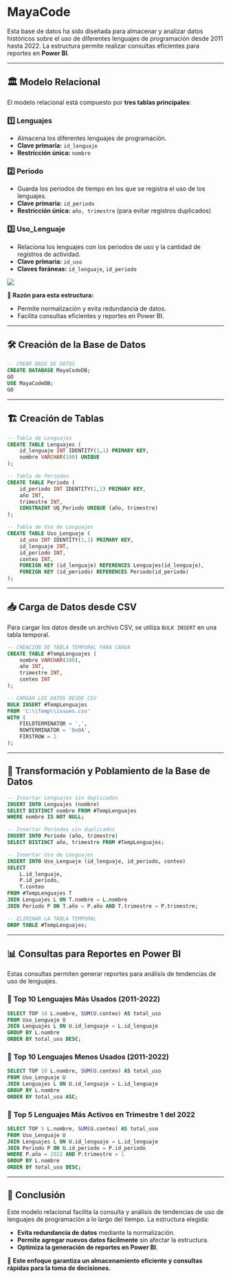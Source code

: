# MayaCode

Esta base de datos ha sido diseñada para almacenar y analizar datos históricos sobre el uso de diferentes lenguajes de programación desde 2011 hasta 2022. La estructura permite realizar consultas eficientes para reportes en **Power BI**.

---

## 🏛️ Modelo Relacional

El modelo relacional está compuesto por **tres tablas principales**:

### 1️⃣ **Lenguajes**

- Almacena los diferentes lenguajes de programación.
- **Clave primaria:** `id_lenguaje`
- **Restricción única:** `nombre`

### 2️⃣ **Periodo**

- Guarda los periodos de tiempo en los que se registra el uso de los lenguajes.
- **Clave primaria:** `id_periodo`
- **Restricción única:** `año, trimestre` (para evitar registros duplicados)

### 3️⃣ **Uso_Lenguaje**

- Relaciona los lenguajes con los periodos de uso y la cantidad de registros de actividad.
- **Clave primaria:** `id_uso`
- **Claves foráneas:** `id_lenguaje`, `id_periodo`

![](https://github.com/ifigueroa065/G1_Practica1_16/blob/main/modelo_relacional.png)

**🔹 Razón para esta estructura:**

- Permite normalización y evita redundancia de datos.
- Facilita consultas eficientes y reportes en Power BI.

---

## 🛠️ Creación de la Base de Datos

```sql
-- CREAR BASE DE DATOS
CREATE DATABASE MayaCodeDB;
GO
USE MayaCodeDB;
GO
```

---

## 🏗️ Creación de Tablas

```sql
-- Tabla de Lenguajes
CREATE TABLE Lenguajes (
    id_lenguaje INT IDENTITY(1,1) PRIMARY KEY,
    nombre VARCHAR(100) UNIQUE
);

-- Tabla de Periodos
CREATE TABLE Periodo (
    id_periodo INT IDENTITY(1,1) PRIMARY KEY,
    año INT,
    trimestre INT,
    CONSTRAINT UQ_Periodo UNIQUE (año, trimestre)
);

-- Tabla de Uso de Lenguajes
CREATE TABLE Uso_Lenguaje (
    id_uso INT IDENTITY(1,1) PRIMARY KEY,
    id_lenguaje INT,
    id_periodo INT,
    conteo INT,
    FOREIGN KEY (id_lenguaje) REFERENCES Lenguajes(id_lenguaje),
    FOREIGN KEY (id_periodo) REFERENCES Periodo(id_periodo)
);
```

---

## 📥 Carga de Datos desde CSV

Para cargar los datos desde un archivo CSV, se utiliza `BULK INSERT` en una tabla temporal.

```sql
-- CREACIÓN DE TABLA TEMPORAL PARA CARGA
CREATE TABLE #TempLenguajes (
    nombre VARCHAR(100),
    año INT,
    trimestre INT,
    conteo INT
);

-- CARGAR LOS DATOS DESDE CSV
BULK INSERT #TempLenguajes
FROM 'C:\\Temp\\issues.csv'  
WITH (
    FIELDTERMINATOR = ',',
    ROWTERMINATOR = '0x0A', 
    FIRSTROW = 2
);
```

---

## 🔄 Transformación y Poblamiento de la Base de Datos

```sql
-- Insertar Lenguajes sin duplicados
INSERT INTO Lenguajes (nombre)
SELECT DISTINCT nombre FROM #TempLenguajes
WHERE nombre IS NOT NULL;

-- Insertar Periodos sin duplicados
INSERT INTO Periodo (año, trimestre)
SELECT DISTINCT año, trimestre FROM #TempLenguajes;

-- Insertar Uso de Lenguajes
INSERT INTO Uso_Lenguaje (id_lenguaje, id_periodo, conteo)
SELECT 
    L.id_lenguaje,
    P.id_periodo,
    T.conteo
FROM #TempLenguajes T
JOIN Lenguajes L ON T.nombre = L.nombre
JOIN Periodo P ON T.año = P.año AND T.trimestre = P.trimestre;

-- ELIMINAR LA TABLA TEMPORAL
DROP TABLE #TempLenguajes;
```

---

## 📊 Consultas para Reportes en Power BI

Estas consultas permiten generar reportes para análisis de tendencias de uso de lenguajes.

### 🔹 **Top 10 Lenguajes Más Usados (2011-2022)**

```sql
SELECT TOP 10 L.nombre, SUM(U.conteo) AS total_uso
FROM Uso_Lenguaje U
JOIN Lenguajes L ON U.id_lenguaje = L.id_lenguaje
GROUP BY L.nombre
ORDER BY total_uso DESC;
```

### 🔹 **Top 10 Lenguajes Menos Usados (2011-2022)**

```sql
SELECT TOP 10 L.nombre, SUM(U.conteo) AS total_uso
FROM Uso_Lenguaje U
JOIN Lenguajes L ON U.id_lenguaje = L.id_lenguaje
GROUP BY L.nombre
ORDER BY total_uso ASC;
```

### 🔹 **Top 5 Lenguajes Más Activos en Trimestre 1 del 2022**

```sql
SELECT TOP 5 L.nombre, SUM(U.conteo) AS total_uso
FROM Uso_Lenguaje U
JOIN Lenguajes L ON U.id_lenguaje = L.id_lenguaje
JOIN Periodo P ON U.id_periodo = P.id_periodo
WHERE P.año = 2022 AND P.trimestre = 1
GROUP BY L.nombre
ORDER BY total_uso DESC;
```

---

## 📌 Conclusión

Este modelo relacional facilita la consulta y análisis de tendencias de uso de lenguajes de programación a lo largo del tiempo. La estructura elegida:

- **Evita redundancia de datos** mediante la normalización.
- **Permite agregar nuevos datos fácilmente** sin afectar la estructura.
- **Optimiza la generación de reportes en Power BI**.

🚀 **Este enfoque garantiza un almacenamiento eficiente y consultas rápidas para la toma de decisiones.**

